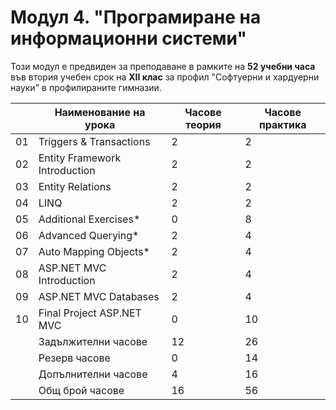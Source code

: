 # Модул 4. "Програмиране на информационни системи"

Този модул е предвиден за преподаване в рамките на **52 учебни часа** във втория учебен срок на **XII клас** за профил "Софтуерни и хардуерни науки" в профилираните гимназии.

|    | Наименование на урока                    | Часове теория | Часове практика |
|----|------------------------------------------|---------------|-----------------|
| 01 | Triggers & Transactions                  |       2       |        2        |
| 02 | Entity Framework Introduction            |       2       |        2        |
| 03 | Entity Relations                         |       2       |        2        |
| 04 | LINQ                                     |       2       |        2        |
| 05 | Additional Exercises*                    |       0       |        8        |
| 06 | Advanced Querying*                       |       2       |        4        |
| 07 | Auto Mapping Objects*                    |       2       |        4        |
| 08 | ASP.NET MVC Introduction                 |       2       |        4        |
| 09 | ASP.NET MVC Databases                    |       2       |        4        |
| 10 | Final Project ASP.NET MVC                |       0       |        10       |
|    | Задължителни часове                      |       12      |        26       |
|    | Резерв часове                            |       0       |        14       |
|    | Допълнителни часове                      |       4       |        16       |
|    | Общ брой часове                          |       16      |        56       |
